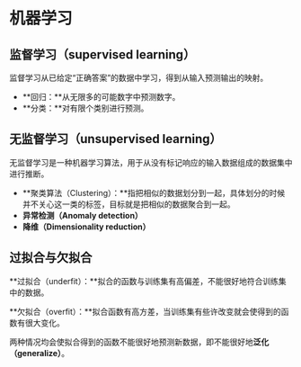 # 机器学习

## 监督学习（supervised learning）

监督学习从已给定“正确答案”的数据中学习，得到从输入预测输出的映射。

- **回归：**从无限多的可能数字中预测数字。
- **分类：**对有限个类别进行预测。



## 无监督学习（unsupervised learning）

无监督学习是一种机器学习算法，用于从没有标记响应的输入数据组成的数据集中进行推断。

- **聚类算法（Clustering）：**指把相似的数据划分到一起，具体划分的时候并不关心这一类的标签，目标就是把相似的数据聚合到一起。
- **异常检测（Anomaly detection）**
- **降维（Dimensionality reduction）**



## 过拟合与欠拟合

**过拟合（underfit）：**拟合的函数与训练集有高偏差，不能很好地符合训练集中的数据。

**欠拟合（overfit）：**拟合函数有高方差，当训练集有些许改变就会使得到的函数有很大变化。

两种情况均会使拟合得到的函数不能很好地预测新数据，即不能很好地**泛化（generalize）**。
